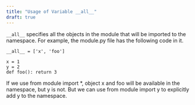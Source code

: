```yaml
---
title: "Usage of Variable __all__"
draft: true
---
```


`__all__` specifies all the objects in the module that will be imported to the namespace. For example, the module.py file has the following code in it.

```
__all__ = ['x', 'foo']

x = 1
y = 2
def foo(): return 3

```

If we use from module import *, object x and foo will be available in the namespace, but y is not. But we can use from module import y to explicitly add y to the namespace.